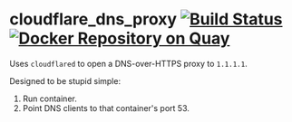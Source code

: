 # cloudflare\_dns\_proxy [![Build Status](https://drone.jonnrb.com/api/badges/jon/network_containers/status.svg?branch=master)](https://drone.jonnrb.com/jon/network_containers) [![Docker Repository on Quay](https://quay.io/repository/jonnrb/cloudflare_dns_proxy/status "Docker Repository on Quay")](https://quay.io/repository/jonnrb/cloudflare_dns_proxy)

Uses `cloudflared` to open a DNS-over-HTTPS proxy to `1.1.1.1`.

Designed to be stupid simple:
 1. Run container.
 2. Point DNS clients to that container's port 53.
